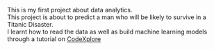 
This is my first project about data analytics. <br />
This project is about to predict a man who will be likely to survive in a Titanic Disaster. <br />
I learnt how to read the data as well as build machine learning models through a tutorial on [CodeXplore](https://www.youtube.com/watch?v=WeQvO_CIFPA&list=PLJcWUrckOCKKwjjHALg6fnyQCHv8z92rs&index=8 "Youtube")



